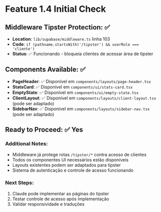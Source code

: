 # Feature 1.4 Initial Check

## Middleware Tipster Protection: ✅
- **Location**: `lib/supabase/middleware.ts` linha 103
- **Code**: `if (pathname.startsWith('/tipster') && userRole === 'cliente')`
- **Status**: ✅ Funcionando - bloqueia clientes de acessar área de tipster

## Components Available: ✅
- **PageHeader**: ✅ Disponível em `components/layouts/page-header.tsx`
- **StatsCard**: ✅ Disponível em `components/ui/stats-card.tsx`
- **EmptyState**: ✅ Disponível em `components/ui/empty-state.tsx`
- **ClientLayout**: ✅ Disponível em `components/layouts/client-layout.tsx` (pode ser adaptado)
- **SidebarNav**: ✅ Disponível em `components/layouts/sidebar-nav.tsx` (pode ser adaptado)

## Ready to Proceed: ✅ Yes

### Additional Notes:
- Middleware já protege rotas `/tipster/*` contra acesso de clientes
- Todos os componentes UI necessários estão disponíveis
- Layouts existentes podem ser adaptados para tipster
- Sistema de autenticação e controle de acesso funcionando

### Next Steps:
1. Claude pode implementar as páginas do tipster
2. Testar controle de acesso após implementação
3. Validar responsividade e traduções 
